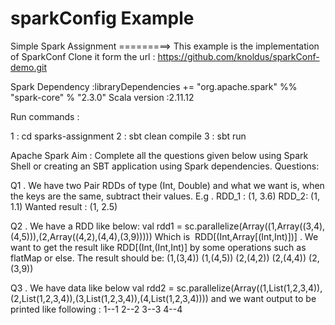 # sparkConfig Example

Simple Spark Assignment =========>
This example is the implementation of SparkConf
Clone it form the url : https://github.com/knoldus/sparkConf-demo.git

Spark Dependency :libraryDependencies += "org.apache.spark" %% "spark-core" % "2.3.0"
Scala version :2.11.12

Run commands :

1 : cd sparks-assignment
2 : sbt clean compile
3 : sbt run


Apache Spark
Aim​ :
Complete all the questions given below using Spark Shell or creating an SBT application using
Spark dependencies.
Questions​ :


Q1​​ . We have two Pair RDDs of type (Int, Double) and what we want is, when the keys are the
same, subtract their values.
E.g​ .
RDD_1 : (1, 3.6)
RDD_2: (1, 1.1)
Wanted result​ : (1, 2.5)


Q2​ . We have a RDD like below:
val rdd1 = sc.parallelize(Array((1,Array((3,4),(4,5))),(2,Array((4,2),(4,4),(3,9)))))
Which is ​ RDD[(Int,Array[(Int,Int)])]​ . We want to get the result like ​ RDD[(Int,(Int,Int)]​ by some
operations such as flatMap or else. The result should be:
(1,(3,4))
(1,(4,5))
(2,(4,2))
(2,(4,4))
(2,(3,9))


Q3​ . We have data like below
val rdd2 = sc.parallelize(Array((1,List(1,2,3,4)),(2,List(1,2,3,4)),(3,List(1,2,3,4)),(4,List(1,2,3,4))))
and we want output to be printed like following :
1--1
2--2
3--3
4--4

